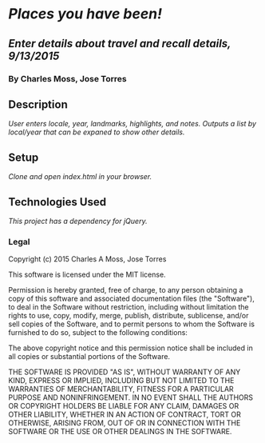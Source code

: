 # _Places you have been!_
## _Enter details about travel and recall details, 9/13/2015_
### By Charles Moss, Jose Torres
## Description
_User enters locale, year, landmarks, highlights, and notes. Outputs a list by local/year that can be expaned to show other details._

## Setup
_Clone and open index.html in your browser._  

## Technologies Used
_This project has a dependency for jQuery._


### Legal
Copyright (c) 2015 Charles A Moss, Jose Torres

This software is licensed under the MIT license.

Permission is hereby granted, free of charge, to any person obtaining a copy of this software and associated documentation files (the "Software"), to deal in the Software without restriction, including without limitation the rights to use, copy, modify, merge, publish, distribute, sublicense, and/or sell copies of the Software, and to permit persons to whom the Software is furnished to do so, subject to the following conditions:

The above copyright notice and this permission notice shall be included in all copies or substantial portions of the Software.

THE SOFTWARE IS PROVIDED "AS IS", WITHOUT WARRANTY OF ANY KIND, EXPRESS OR IMPLIED, INCLUDING BUT NOT LIMITED TO THE WARRANTIES OF MERCHANTABILITY, FITNESS FOR A PARTICULAR PURPOSE AND NONINFRINGEMENT. IN NO EVENT SHALL THE AUTHORS OR COPYRIGHT HOLDERS BE LIABLE FOR ANY CLAIM, DAMAGES OR OTHER LIABILITY, WHETHER IN AN ACTION OF CONTRACT, TORT OR OTHERWISE, ARISING FROM, OUT OF OR IN CONNECTION WITH THE SOFTWARE OR THE USE OR OTHER DEALINGS IN THE SOFTWARE.
